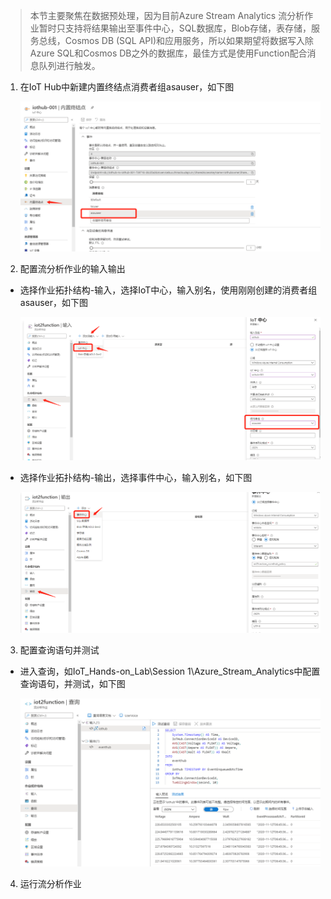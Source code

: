 >   本节主要聚焦在数据预处理，因为目前Azure Stream Analytics
>   流分析作业暂时只支持将结果输出至事件中心，SQL数据库，Blob存储，表存储，服务总线，Cosmos
>   DB (SQL API)和应用服务，所以如果期望将数据写入除Azure SQL和Cosmos
>   DB之外的数据库，最佳方式是使用Function配合消息队列进行触发。

1.  在IoT Hub中新建内置终结点消费者组asauser，如下图

    ![](media/f0d926c8083847c417841512308a06bd.png)

2.  配置流分析作业的输入输出

-   选择作业拓扑结构-输入，选择IoT中心，输入别名，使用刚刚创建的消费者组asauser，如下图

    ![](media/169b355f83b7d24b2f7c95ca905066ef.png)

-   选择作业拓扑结构-输出，选择事件中心，输入别名，如下图

    ![](media/db90b0368d2c0c6f6a6addb32b75a886.png)

3.  配置查询语句并测试

-   进入查询，如IoT_Hands-on_Lab\\Session
    1\\Azure_Stream_Analytics中配置查询语句，并测试，如下图

    ![](media/66de0f47f87b5d4dc918785dbd893090.png)

4.  运行流分析作业
